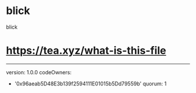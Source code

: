 # blick
blick
# https://tea.xyz/what-is-this-file
---
version: 1.0.0
codeOwners:
  - '0x96aeab5D48E3b139f2594111E01015b5Dd79559b'
quorum: 1
